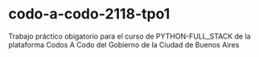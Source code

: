# codo-a-codo-2118-tpo1
Trabajo práctico obigatorio para el curso de PYTHON-FULL_STACK de la plataforma Codos A Codo del Gobierno de la Ciudad de Buenos Aires
